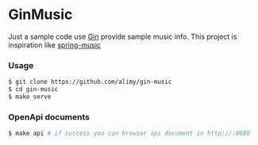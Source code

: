 # GinMusic
Just a sample code use [Gin](https://github.com/gin-gonic/gin) provide sample music info.
This project is inspiration like [spring-music](https://github.com/cloudfoundry-samples/spring-music)

### Usage
```bash
$ git clone https://github.com/alimy/gin-music
$ cd gin-music
$ make serve
```

### OpenApi documents
```bash
$ make api # if success you can browser api document in http://:8080
```